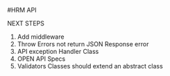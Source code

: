 #HRM API

NEXT STEPS

1. Add middleware
2. Throw Errors not return JSON Response error
3. API exception Handler Class
4. OPEN API Specs
5. Validators Classes should extend an abstract class